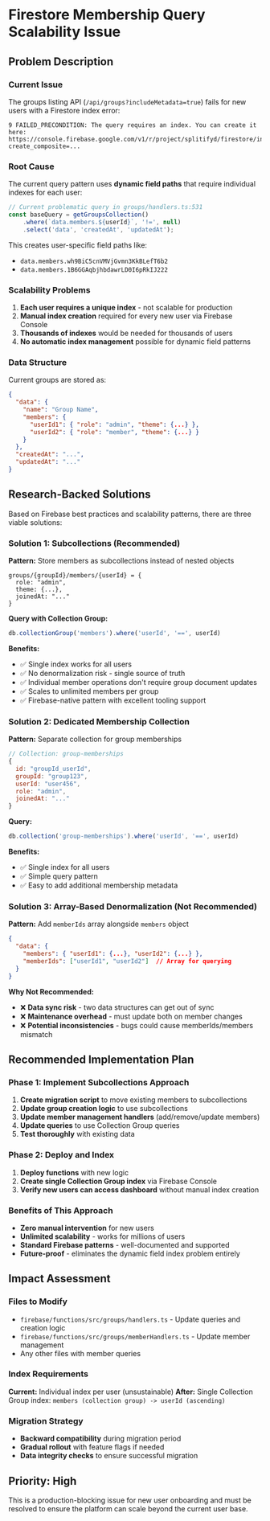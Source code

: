 # Firestore Membership Query Scalability Issue

## Problem Description

### Current Issue
The groups listing API (`/api/groups?includeMetadata=true`) fails for new users with a Firestore index error:

```
9 FAILED_PRECONDITION: The query requires an index. You can create it here: 
https://console.firebase.google.com/v1/r/project/splitifyd/firestore/indexes?create_composite=...
```

### Root Cause
The current query pattern uses **dynamic field paths** that require individual indexes for each user:

```javascript
// Current problematic query in groups/handlers.ts:531
const baseQuery = getGroupsCollection()
    .where(`data.members.${userId}`, '!=', null)
    .select('data', 'createdAt', 'updatedAt');
```

This creates user-specific field paths like:
- `data.members.wh9BiC5cnVMVjGvmn3KkBLefT6b2` 
- `data.members.1B6GGAqbjhbdawrLD0I6pRkIJ222`

### Scalability Problems
1. **Each user requires a unique index** - not scalable for production
2. **Manual index creation** required for every new user via Firebase Console
3. **Thousands of indexes** would be needed for thousands of users
4. **No automatic index management** possible for dynamic field patterns

### Data Structure
Current groups are stored as:
```json
{
  "data": {
    "name": "Group Name",
    "members": {
      "userId1": { "role": "admin", "theme": {...} },
      "userId2": { "role": "member", "theme": {...} }
    }
  },
  "createdAt": "...",
  "updatedAt": "..."
}
```

## Research-Backed Solutions

Based on Firebase best practices and scalability patterns, there are three viable solutions:

### Solution 1: Subcollections (Recommended)
**Pattern:** Store members as subcollections instead of nested objects

```
groups/{groupId}/members/{userId} = {
  role: "admin",
  theme: {...},
  joinedAt: "..."
}
```

**Query with Collection Group:**
```javascript
db.collectionGroup('members').where('userId', '==', userId)
```

**Benefits:**
- ✅ Single index works for all users
- ✅ No denormalization risk - single source of truth
- ✅ Individual member operations don't require group document updates
- ✅ Scales to unlimited members per group
- ✅ Firebase-native pattern with excellent tooling support

### Solution 2: Dedicated Membership Collection
**Pattern:** Separate collection for group memberships

```javascript
// Collection: group-memberships
{
  id: "groupId_userId",
  groupId: "group123", 
  userId: "user456",
  role: "admin",
  joinedAt: "..."
}
```

**Query:**
```javascript
db.collection('group-memberships').where('userId', '==', userId)
```

**Benefits:**
- ✅ Single index for all users
- ✅ Simple query pattern
- ✅ Easy to add additional membership metadata

### Solution 3: Array-Based Denormalization (Not Recommended)
**Pattern:** Add `memberIds` array alongside `members` object

```json
{
  "data": {
    "members": { "userId1": {...}, "userId2": {...} },
    "memberIds": ["userId1", "userId2"]  // Array for querying
  }
}
```

**Why Not Recommended:**
- ❌ **Data sync risk** - two data structures can get out of sync
- ❌ **Maintenance overhead** - must update both on member changes
- ❌ **Potential inconsistencies** - bugs could cause memberIds/members mismatch

## Recommended Implementation Plan

### Phase 1: Implement Subcollections Approach
1. **Create migration script** to move existing members to subcollections
2. **Update group creation logic** to use subcollections
3. **Update member management handlers** (add/remove/update members)
4. **Update queries** to use Collection Group queries
5. **Test thoroughly** with existing data

### Phase 2: Deploy and Index
1. **Deploy functions** with new logic
2. **Create single Collection Group index** via Firebase Console
3. **Verify new users can access dashboard** without manual index creation

### Benefits of This Approach
- **Zero manual intervention** for new users
- **Unlimited scalability** - works for millions of users
- **Standard Firebase patterns** - well-documented and supported
- **Future-proof** - eliminates the dynamic field index problem entirely

## Impact Assessment

### Files to Modify
- `firebase/functions/src/groups/handlers.ts` - Update queries and creation logic
- `firebase/functions/src/groups/memberHandlers.ts` - Update member management
- Any other files with member queries

### Index Requirements
**Current:** Individual index per user (unsustainable)
**After:** Single Collection Group index: `members (collection group) -> userId (ascending)`

### Migration Strategy
- **Backward compatibility** during migration period
- **Gradual rollout** with feature flags if needed
- **Data integrity checks** to ensure successful migration

## Priority: High
This is a production-blocking issue for new user onboarding and must be resolved to ensure the platform can scale beyond the current user base.